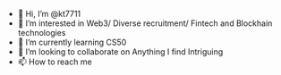 - 👋 Hi, I’m @kt7711
- 👀 I’m interested in Web3/ Diverse recruitment/ Fintech  and Blockhain technologies
- 🌱 I’m currently learning CS50
- 💞️ I’m looking to collaborate on Anything I find Intriguing
- 📫 How to reach me

<!---
kt7711/kt7711 is a ✨ special ✨ repository because its `README.md` (this file) appears on your GitHub profile.
You can click the Preview link to take a look at your changes.
--->
